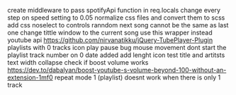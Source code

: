 create middleware to pass spotifyApi function in req.locals
change every step on speed setting to 0.05
normalize css files and convert them to scss
add css noselect to controls
ranndom next song cannot be the same as last one
change tittle window to the current song
use this wrapper instead youtube api https://github.com/nirvanatikku/jQuery-TubePlayer-Plugin
playlists with 0 tracks
icon play pause bug mouse movement
dont start the playlist track number on 0
date added
add lenght icon
test title and artitsts text width collapse
check if boost volume works https://dev.to/dabalyan/boost-youtube-s-volume-beyond-100-without-an-extension-1mf0
repeat mode 1 (playlist) doesnt work when there is only 1 track

